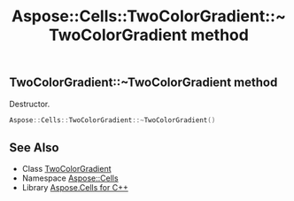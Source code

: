 ﻿---
title: Aspose::Cells::TwoColorGradient::~TwoColorGradient method
linktitle: ~TwoColorGradient
second_title: Aspose.Cells for C++ API Reference
description: 'Aspose::Cells::TwoColorGradient::~TwoColorGradient method. Destructor in C++.'
type: docs
weight: 200
url: /cpp/aspose.cells/twocolorgradient/~twocolorgradient/
---
## TwoColorGradient::~TwoColorGradient method


Destructor.

```cpp
Aspose::Cells::TwoColorGradient::~TwoColorGradient()
```

## See Also

* Class [TwoColorGradient](../)
* Namespace [Aspose::Cells](../../)
* Library [Aspose.Cells for C++](../../../)
